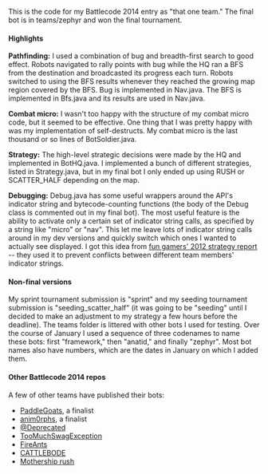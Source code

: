 This is the code for my Battlecode 2014 entry as "that one team." The final bot is in teams/zephyr and won the final tournament.

#### Highlights

**Pathfinding:** I used a combination of bug and breadth-first search to good effect. Robots navigated to rally points with bug while the HQ ran a BFS from the destination and broadcasted its progress each turn. Robots switched to using the BFS results whenever they reached the growing map region covered by the BFS. Bug is implemented in Nav.java. The BFS is implemented in Bfs.java and its results are used in Nav.java.

**Combat micro:** I wasn't too happy with the structure of my combat micro code, but it seemed to be effective. One thing that I was pretty happy with was my implementation of self-destructs. My combat micro is the last thousand or so lines of BotSoldier.java.

**Strategy:** The high-level strategic decisions were made by the HQ and implemented in BotHQ.java. I implemented a bunch of different strategies, listed in Strategy.java, but in my final bot I only ended up using RUSH or SCATTER_HALF depending on the map. 

**Debugging:** Debug.java has some useful wrappers around the API's indicator string and bytecode-counting functions  (the body of the Debug class is commented out in my final bot). The most useful feature is the ability to activate only a certain set of indicator string calls, as specified by a string like "micro" or "nav". This let me leave lots of indicator string calls around in my dev versions and quickly switch which ones I wanted to actually see displayed. I got this idea from [fun gamers' 2012 strategy report](http://cdn.bitbucket.org/Cixelyn/bcode2012-bot/downloads/strategyreport.pdf) -- they used it to prevent conflicts between different team members' indicator strings.

#### Non-final versions

My sprint tournament submission is "sprint" and my seeding tournament submission is "seeding_scatter_half" (it was going to be "seeding" until I decided to make an adjustment to my strategy a few hours before the deadline). The teams folder is littered with other bots I used for testing. Over the course of January I used a sequence of three codenames to name these bots: first "framework," then "anatid," and finally "zephyr". Most bot names also have numbers, which are the dates in January on which I added them. 

#### Other Battlecode 2014 repos

A few of other teams have published their bots:

* [PaddleGoats](https://github.com/u--/PaddleGoats2014), a finalist
* [anim0rphs](https://bitbucket.org/jdshen/battlecode-2014), a finalist
* [@Deprecated](http://math.columbia.edu/~dgulotta/bc2014.jar)
* [TooMuchSwagException](https://bitbucket.org/Goldob/battlecode2014)
* [FireAnts](https://bitbucket.org/schueppert/battlecode2014/)
* [CATTLEBODE](https://github.com/optimuscoprime/battlecode2014)
* [Mothership rush](https://dl.dropboxusercontent.com/u/9059/team197.jar)
